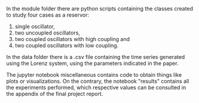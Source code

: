 In the module folder there are python scripts containing the classes created to study four cases as a reservor: 
1. single oscillator,
2. two uncoupled oscillators,
3. two coupled oscillators with high coupling and
4. two coupled oscillators with low coupling. 

In the data folder there is a .csv file containing the time series generated using the Lorenz system, using the parameters indicated in the paper. 

The jupyter notebook miscellaneous contains code to obtain things like plots or visualizations. On the contrary, the notebook "results" contains all the experiments performed, 
which respective values can be consulted in the appendix of the final project report.
